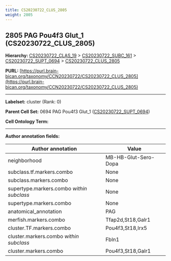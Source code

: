 ```yaml
---
title: CS20230722_CLUS_2805
weight: 2805
---
```

## 2805 PAG Pou4f3 Glut_1 (CS20230722_CLUS_2805)
<b>Hierarchy: </b>
[CS20230722_CLAS_19](../CS20230722_CLAS_19) >
[CS20230722_SUBC_161](../CS20230722_SUBC_161) >
[CS20230722_SUPT_0694](../CS20230722_SUPT_0694) >
[CS20230722_CLUS_2805](../CS20230722_CLUS_2805)

**PURL:** [https://purl.brain-bican.org/taxonomy/CCN20230722/CS20230722_CLUS_2805](https://purl.brain-bican.org/taxonomy/CCN20230722/CS20230722_CLUS_2805)

---


**Labelset:** cluster (Rank: 0)

**Parent Cell Set:** 0694 PAG Pou4f3 Glut_1 ([CS20230722_SUPT_0694](../CS20230722_SUPT_0694))



**Cell Ontology Term:** 

[MARKER GENES.]: #


---

[TRANSFERRED ANNOTATIONS.]: #


[AUTHOR ANNOTATION FIELDS.]: #


**Author annotation fields:**

| Author annotation | Value |
|-------------------|-------|
|neighborhood|MB-HB-Glut-Sero-Dopa|
|subclass.tf.markers.combo|None|
|subclass.markers.combo|None|
|supertype.markers.combo _within subclass_|None|
|supertype.markers.combo|None|
|anatomical_annotation|PAG|
|merfish.markers.combo|Tfap2d,St18,Galr1|
|cluster.TF.markers.combo|Pou4f3,St18,Irx5|
|cluster.markers.combo _within subclass_|Fbln1|
|cluster.markers.combo|Pou4f3,St18,Galr1|
